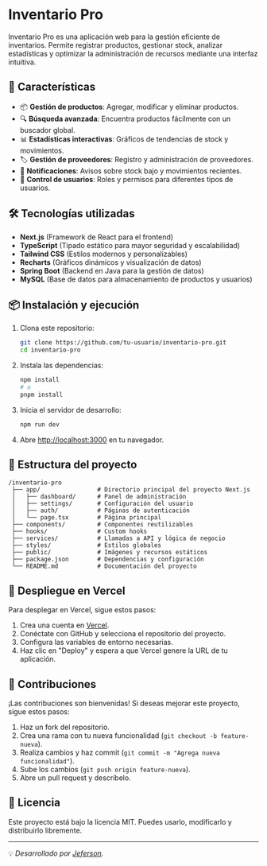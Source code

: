# Inventario Pro

Inventario Pro es una aplicación web para la gestión eficiente de inventarios. Permite registrar productos, gestionar stock, analizar estadísticas y optimizar la administración de recursos mediante una interfaz intuitiva.

## 🚀 Características

- 📦 **Gestión de productos**: Agregar, modificar y eliminar productos.
- 🔍 **Búsqueda avanzada**: Encuentra productos fácilmente con un buscador global.
- 📊 **Estadísticas interactivas**: Gráficos de tendencias de stock y movimientos.
- 🏷 **Gestión de proveedores**: Registro y administración de proveedores.
- 🔔 **Notificaciones**: Avisos sobre stock bajo y movimientos recientes.
- 🔐 **Control de usuarios**: Roles y permisos para diferentes tipos de usuarios.

## 🛠 Tecnologías utilizadas

- **Next.js** (Framework de React para el frontend)
- **TypeScript** (Tipado estático para mayor seguridad y escalabilidad)
- **Tailwind CSS** (Estilos modernos y personalizables)
- **Recharts** (Gráficos dinámicos y visualización de datos)
- **Spring Boot** (Backend en Java para la gestión de datos)
- **MySQL** (Base de datos para almacenamiento de productos y usuarios)

## 📦 Instalación y ejecución

1. Clona este repositorio:

   ```bash
   git clone https://github.com/tu-usuario/inventario-pro.git
   cd inventario-pro
   ```

2. Instala las dependencias:

   ```bash
   npm install
   # o
   pnpm install
   ```

3. Inicia el servidor de desarrollo:

   ```bash
   npm run dev
   ```

4. Abre [http://localhost:3000](http://localhost:3000) en tu navegador.

## 📂 Estructura del proyecto

```
/inventario-pro
 ├── app/                # Directorio principal del proyecto Next.js
 │   ├── dashboard/      # Panel de administración
 │   ├── settings/       # Configuración del usuario
 │   ├── auth/           # Páginas de autenticación
 │   └── page.tsx        # Página principal
 ├── components/         # Componentes reutilizables
 ├── hooks/              # Custom hooks
 ├── services/           # Llamadas a API y lógica de negocio
 ├── styles/             # Estilos globales
 ├── public/             # Imágenes y recursos estáticos
 ├── package.json        # Dependencias y configuración
 └── README.md           # Documentación del proyecto
```

## 🚀 Despliegue en Vercel

Para desplegar en Vercel, sigue estos pasos:

1. Crea una cuenta en [Vercel](https://vercel.com/).
2. Conéctate con GitHub y selecciona el repositorio del proyecto.
3. Configura las variables de entorno necesarias.
4. Haz clic en "Deploy" y espera a que Vercel genere la URL de tu aplicación.

## 🤝 Contribuciones

¡Las contribuciones son bienvenidas! Si deseas mejorar este proyecto, sigue estos pasos:

1. Haz un fork del repositorio.
2. Crea una rama con tu nueva funcionalidad (`git checkout -b feature-nueva`).
3. Realiza cambios y haz commit (`git commit -m "Agrega nueva funcionalidad"`).
4. Sube los cambios (`git push origin feature-nueva`).
5. Abre un pull request y descríbelo.

## 📄 Licencia

Este proyecto está bajo la licencia MIT. Puedes usarlo, modificarlo y distribuirlo libremente.

---

💡 _Desarrollado por [Jeferson](https://github.com/jefergv28)._
